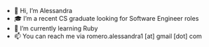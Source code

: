 - 👋 Hi, I’m Alessandra
- 🎓 I’m a recent CS graduate looking for Software Engineer roles
- 🌱 I’m currently learning Ruby
- 📫 You can reach me via romero.alessandra1 [at] gmail [dot] com

<!---
alexgromero/alexgromero is a ✨ special ✨ repository because its `README.md` (this file) appears on your GitHub profile.
You can click the Preview link to take a look at your changes.
--->
